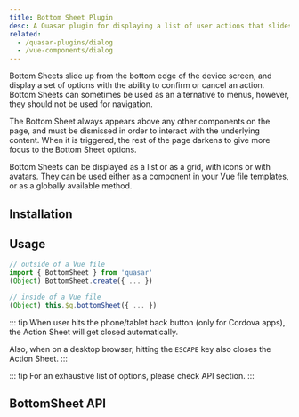 ```yaml
---
title: Bottom Sheet Plugin
desc: A Quasar plugin for displaying a list of user actions that slides up from the bottom edge of the app window.
related:
  - /quasar-plugins/dialog
  - /vue-components/dialog
---
```


Bottom Sheets slide up from the bottom edge of the device screen, and display a set of options with the ability to confirm or cancel an action. Bottom Sheets can sometimes be used as an alternative to menus, however, they should not be used for navigation.

The Bottom Sheet always appears above any other components on the page, and must be dismissed in order to interact with the underlying content. When it is triggered, the rest of the page darkens to give more focus to the Bottom Sheet options.

Bottom Sheets can be displayed as a list or as a grid, with icons or with avatars. They can be used either as a component in your Vue file templates, or as a globally available method.

## Installation
<doc-installation plugins="BottomSheet" />

## Usage

``` js
// outside of a Vue file
import { BottomSheet } from 'quasar'
(Object) BottomSheet.create({ ... })

// inside of a Vue file
(Object) this.$q.bottomSheet({ ... })
```

::: tip
When user hits the phone/tablet back button (only for Cordova apps), the Action Sheet will get closed automatically.

Also, when on a desktop browser, hitting the `ESCAPE` key also closes the Action Sheet.
:::

<doc-example title="List and Grid" file="BottomSheet/Basic" />

<doc-example title="Dark mode" file="BottomSheet/Dark" />

::: tip
For an exhaustive list of options, please check API section.
:::

## BottomSheet API
<doc-api file="BottomSheet" />
